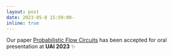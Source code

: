 ```yaml
---
layout: post
date: 2023-05-8 15:59:00-
inline: true
---
```


Our paper [Probabilistic Flow Circuits]({{site.baseurl}}/assets/pdf/pfc.pdf) has been accepted for oral presentation at **UAI 2023** :sparkles:
